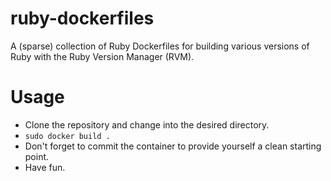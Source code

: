 ruby-dockerfiles
================

A (sparse) collection of Ruby Dockerfiles for building various versions of Ruby with the Ruby Version Manager (RVM).

Usage
=====

- Clone the repository and change into the desired directory.
- `sudo docker build .`
- Don't forget to commit the container to provide yourself a clean starting point.
- Have fun.
